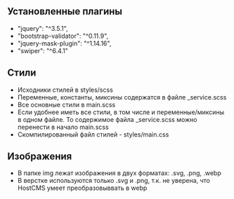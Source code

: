 ## Установленные плагины
* "jquery": "^3.5.1",
* "bootstrap-validator": "^0.11.9",
* "jquery-mask-plugin": "^1.14.16",
* "swiper": "^6.4.1"

## Стили
* Исходники стилей в styles/scss
* Переменные, константы, миксины содержатся в файле _service.scss
* Все основные стили в main.scss
* Если удобнее иметь все стили, в том числе и переменные/миксины в одном файле. То содержимое файла _service.scss можно перенести в начало main.scss
* Скомпилированный файл стилей - styles/main.css

## Изображения
* В папке img лежат изображения в двух форматах: .svg, .png, .webp
* В верстке используются только .svg и .png, т.к. не уверена, что HostCMS умеет преобразовыввать в webp
